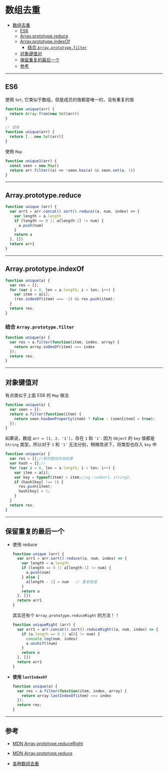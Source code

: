 # 数组去重

- [数组去重](#%E6%95%B0%E7%BB%84%E5%8E%BB%E9%87%8D)
  - [ES6](#es6)
  - [Array.prototype.reduce](#arrayprototypereduce)
  - [Array.prototype.indexOf](#arrayprototypeindexof)
    - [结合 `Array.prototype.filter`](#%E7%BB%93%E5%90%88-arrayprototypefilter)
  - [对象键值对](#%E5%AF%B9%E8%B1%A1%E9%94%AE%E5%80%BC%E5%AF%B9)
  - [保留重复的最后一个](#%E4%BF%9D%E7%95%99%E9%87%8D%E5%A4%8D%E7%9A%84%E6%9C%80%E5%90%8E%E4%B8%80%E4%B8%AA)
  - [参考](#%E5%8F%82%E8%80%83)

---
## ES6

  使用 `Set`, 它类似于数组，但是成员的值都是唯一的，没有重复的值
  ``` javascript
  function unique(arr) {
    return Array.from(new Set(arr))
  }

  // 或者
  function unique(arr) {
    return [...new Set(arr)]
  }
  ```

  使用 `Map`

  ``` javascript
  function unique1(arr) {
    const seen = new Map()
    return arr.filter((a) => !seen.has(a) && seen.set(a, 1))
  }
  ```

---
## Array.prototype.reduce

  ``` javascript
  function unique (arr) {
    var arr1 = arr.concat().sort().reduce((a, num, index) => {
      var length = a.length
      if (length == 0 || a[length-1] != num) {
        a.push(num)
      }
      return a
    }, [])
    return arr1
  }
  ```

---
## Array.prototype.indexOf

  ``` javascript
  function unique(a) {
    var res = [];
    for (var i = 0, len = a.length; i < len; i++) {
      var item = a[i];
      (res.indexOf(item) === -1) && res.push(item);
    }
    return res;
  }
  ```

  ### 结合 `Array.prototype.filter`

  ``` javascript
  function unique(a) {
    var res = a.filter(function(item, index, array) {
      return array.indexOf(item) === index
    });
    return res;
  }
  ```

---
## 对象键值对

  有点类似于上面 ES6 的 `Map` 做法
  ``` javascript
  function unique(a) {
    var seen = {};
    return a.filter(function(item) {
      return seen.hasOwnProperty(item) ? false : (seen[item] = true);
    });
  }
  ```
  如果说，数组 `arr = [1, 2, '1']`，存在 `1` 和 `'1'`. 因为 `Object` 的 `key` 值都是 `String` 类型，所以对于 `1` 和 `'1'` 无法分别，稍微改进下，将类型也存入 `key` 中

  ``` javascript
  function unique(a) {
    var res = [];//新的数组存放结果
    var hash = {};//
    for (var i = 0, len = a.length; i < len; i++) {
      var item = a[i];
      var key = typeof(item) + item;//eg：number1，string2，
      if (hash[key] !== 1) {
        res.push(item);
        hash[key] = 1;
      }
    }
    return res;
  }
  ```

---
## 保留重复的最后一个

- 使用 reduce

  ``` javascript
  function unique (arr) {
    var arr1 = arr.sort().reduce((a, num, index) => {
      var length = a.length
      if (length == 0 || a[length-1] != num) {
        a.push(num)
      } else {
        a[length - 1] = num   // 重复赋值
      }
      return a
    }, [])
    return arr1
  }
  ```

  其实还有个 `Array.prototype.reduceRight` 的方法！！

  ``` javascript
  function uniqueRight (arr) {
    var arr1 = arr.concat().sort().reduceRight((a, num, index) => {
      if (a.length == 0 || a[0] != num) {
        console.log(num, index)
        a.unshift(num)
      }
      return a
    }, [])
    return arr1
  }
  ```

- **使用 `lastIndexOf`**

  ``` javascript
  function unique(a) {
    var res = a.filter(function(item, index, array) {
      return array.lastIndexOf(item) === index
    });
    return res;
  }
  ```

---
## 参考

- [MDN Array.prototype.reduceRight](https://developer.mozilla.org/zh-CN/docs/Web/JavaScript/Reference/Global_Objects/Array/ReduceRight)

- [MDN Array.prototype.reduce](https://developer.mozilla.org/zh-CN/docs/Web/JavaScript/Reference/Global_Objects/Array/Reduce)

- [各种数组去重](https://kongwsh.github.io/2016/11/19/javascript-5/)
